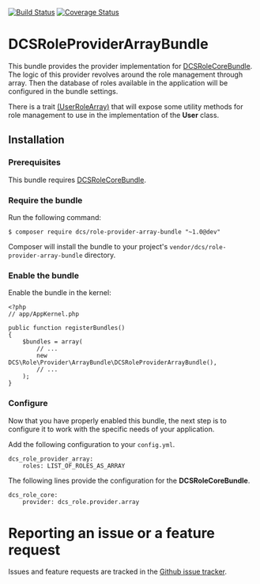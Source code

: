 [![Build Status](https://travis-ci.org/damianociarla/DCSRoleProviderArrayBundle.svg?branch=master)](https://travis-ci.org/damianociarla/DCSRoleProviderArrayBundle) [![Coverage Status](https://coveralls.io/repos/github/damianociarla/DCSRoleProviderArrayBundle/badge.svg?branch=master)](https://coveralls.io/github/damianociarla/DCSRoleProviderArrayBundle?branch=master)

# DCSRoleProviderArrayBundle

This bundle provides the provider implementation for [DCSRoleCoreBundle](https://github.com/damianociarla/DCSRoleCoreBundle). 
The logic of this provider revolves around the role management through array. Then the database of roles available in the application will be configured in the bundle settings.

There is a trait [(UserRoleArray)](https://github.com/damianociarla/DCSRoleProviderArrayBundle/blob/master/src/Model/UserRoleArray.php) that will expose some utility methods for role management to use in the implementation of the **User** class.

## Installation

### Prerequisites

This bundle requires [DCSRoleCoreBundle](https://github.com/damianociarla/DCSRoleCoreBundle).

### Require the bundle

Run the following command:

	$ composer require dcs/role-provider-array-bundle "~1.0@dev"

Composer will install the bundle to your project's `vendor/dcs/role-provider-array-bundle` directory.

### Enable the bundle

Enable the bundle in the kernel:

	<?php
	// app/AppKernel.php

	public function registerBundles()
	{
		$bundles = array(
			// ...
			new DCS\Role\Provider\ArrayBundle\DCSRoleProviderArrayBundle(),
			// ...
		);
	}

### Configure

Now that you have properly enabled this bundle, the next step is to configure it to work with the specific needs of your application.

Add the following configuration to your `config.yml`.

    dcs_role_provider_array:
        roles: LIST_OF_ROLES_AS_ARRAY

The following lines provide the configuration for the **DCSRoleCoreBundle**.        
        
    dcs_role_core:
        provider: dcs_role.provider.array

# Reporting an issue or a feature request

Issues and feature requests are tracked in the [Github issue tracker](https://github.com/damianociarla/DCSRoleProviderArrayBundle/issues).